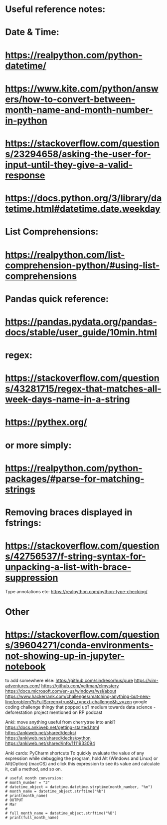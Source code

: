 # Useful reference notes:

# Date & Time:
# https://realpython.com/python-datetime/
# https://www.kite.com/python/answers/how-to-convert-between-month-name-and-month-number-in-python
# https://stackoverflow.com/questions/23294658/asking-the-user-for-input-until-they-give-a-valid-response
# https://docs.python.org/3/library/datetime.html#datetime.date.weekday

# List Comprehensions:
# https://realpython.com/list-comprehension-python/#using-list-comprehensions

# Pandas quick reference:
# https://pandas.pydata.org/pandas-docs/stable/user_guide/10min.html

# regex:
# https://stackoverflow.com/questions/43281715/regex-that-matches-all-week-days-name-in-a-string
# https://pythex.org/

# or more simply:
# https://realpython.com/python-packages/#parse-for-matching-strings

# Removing braces displayed in fstrings:
# https://stackoverflow.com/questions/42756537/f-string-syntax-for-unpacking-a-list-with-brace-suppression

Type annotations etc:
https://realpython.com/python-type-checking/

# Other
# https://stackoverflow.com/questions/39604271/conda-environments-not-showing-up-in-jupyter-notebook


to add somewhere else:
https://github.com/sindresorhus/pure
https://vim-adventures.com/
https://github.com/veltman/clmystery
https://docs.microsoft.com/en-us/windows/wsl/about
https://www.hackerrank.com/challenges/matching-anything-but-new-line/problem?isFullScreen=true&h_r=next-challenge&h_v=zen
google coding challenge thingy that popped up?
medium towards data science - deforestation project mentioned on RP podcast

Anki: move anything useful from cherrytree into anki?
https://docs.ankiweb.net/getting-started.html
https://ankiweb.net/shared/decks/
https://ankiweb.net/shared/decks/python
https://ankiweb.net/shared/info/1111933094

Anki cards:
PyCharm shortcuts
To quickly evaluate the value of any expression while debugging the program, hold Alt (Windows and Linux) or Alt(Option) (macOS) and click this expression to see its value and calculate it, call a method, and so on.


    # useful month conversion:
    # month_number = "3"
    # datetime_object = datetime.datetime.strptime(month_number, "%m")
    # month_name = datetime_object.strftime("%b")
    # print(month_name)
    # OUTPUT
    # Mar
    #
    # full_month_name = datetime_object.strftime("%B")
    # print(full_month_name)